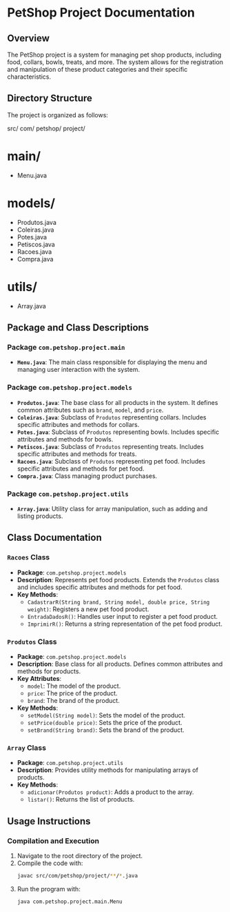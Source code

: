 # PetShop Project Documentation

## Overview

The PetShop project is a system for managing pet shop products, including food, collars, bowls, treats, and more. The system allows for the registration and manipulation of these product categories and their specific characteristics.

## Directory Structure

The project is organized as follows:

src/
com/
petshop/
project/
# main/
- Menu.java
# models/
- Produtos.java
- Coleiras.java
- Potes.java
- Petiscos.java
- Racoes.java
- Compra.java
# utils/
- Array.java

## Package and Class Descriptions

### Package `com.petshop.project.main`

- **`Menu.java`**: The main class responsible for displaying the menu and managing user interaction with the system.

### Package `com.petshop.project.models`

- **`Produtos.java`**: The base class for all products in the system. It defines common attributes such as `brand`, `model`, and `price`.
- **`Coleiras.java`**: Subclass of `Produtos` representing collars. Includes specific attributes and methods for collars.
- **`Potes.java`**: Subclass of `Produtos` representing bowls. Includes specific attributes and methods for bowls.
- **`Petiscos.java`**: Subclass of `Produtos` representing treats. Includes specific attributes and methods for treats.
- **`Racoes.java`**: Subclass of `Produtos` representing pet food. Includes specific attributes and methods for pet food.
- **`Compra.java`**: Class managing product purchases.

### Package `com.petshop.project.utils`

- **`Array.java`**: Utility class for array manipulation, such as adding and listing products.

## Class Documentation

### `Racoes` Class

- **Package**: `com.petshop.project.models`
- **Description**: Represents pet food products. Extends the `Produtos` class and includes specific attributes and methods for pet food.
- **Key Methods**:
  - `CadastrarR(String brand, String model, double price, String weight)`: Registers a new pet food product.
  - `EntradaDadosR()`: Handles user input to register a pet food product.
  - `ImprimirR()`: Returns a string representation of the pet food product.

### `Produtos` Class

- **Package**: `com.petshop.project.models`
- **Description**: Base class for all products. Defines common attributes and methods for products.
- **Key Attributes**:
  - `model`: The model of the product.
  - `price`: The price of the product.
  - `brand`: The brand of the product.
- **Key Methods**:
  - `setModel(String model)`: Sets the model of the product.
  - `setPrice(double price)`: Sets the price of the product.
  - `setBrand(String brand)`: Sets the brand of the product.

### `Array` Class

- **Package**: `com.petshop.project.utils`
- **Description**: Provides utility methods for manipulating arrays of products.
- **Key Methods**:
  - `adicionar(Produtos product)`: Adds a product to the array.
  - `listar()`: Returns the list of products.

## Usage Instructions

### Compilation and Execution

1. Navigate to the root directory of the project.
2. Compile the code with:
   ```bash
   javac src/com/petshop/project/**/*.java
3. Run the program with:
   ```bash
   java com.petshop.project.main.Menu

